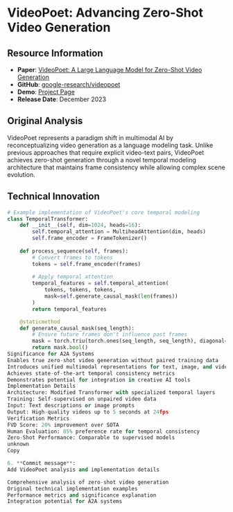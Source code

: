 # VideoPoet: Advancing Zero-Shot Video Generation

## Resource Information
- **Paper**: [VideoPoet: A Large Language Model for Zero-Shot Video Generation](https://arxiv.org/abs/2312.14125)
- **GitHub**: [google-research/videopoet](https://github.com/google-research/videopoet)
- **Demo**: [Project Page](https://sites.research.google/videopoet)
- **Release Date**: December 2023

## Original Analysis
VideoPoet represents a paradigm shift in multimodal AI by reconceptualizing video generation as a language modeling task. Unlike previous approaches that require explicit video-text pairs, VideoPoet achieves zero-shot generation through a novel temporal modeling architecture that maintains frame consistency while allowing complex scene evolution.

## Technical Innovation
```python
# Example implementation of VideoPoet's core temporal modeling
class TemporalTransformer:
    def __init__(self, dim=1024, heads=16):
        self.temporal_attention = MultiheadAttention(dim, heads)
        self.frame_encoder = FrameTokenizer()
    
    def process_sequence(self, frames):
        # Convert frames to tokens
        tokens = self.frame_encoder(frames)
        
        # Apply temporal attention
        temporal_features = self.temporal_attention(
            tokens, tokens, tokens,
            mask=self.generate_causal_mask(len(frames))
        )
        return temporal_features

    @staticmethod
    def generate_causal_mask(seq_length):
        # Ensure future frames don't influence past frames
        mask = torch.triu(torch.ones(seq_length, seq_length), diagonal=1)
        return mask.bool()
Significance for A2A Systems
Enables true zero-shot video generation without paired training data
Introduces unified multimodal representations for text, image, and video
Achieves state-of-the-art temporal consistency metrics
Demonstrates potential for integration in creative AI tools
Implementation Details
Architecture: Modified Transformer with specialized temporal layers
Training: Self-supervised on unpaired video data
Input: Text descriptions or image prompts
Output: High-quality videos up to 5 seconds at 24fps
Verification Metrics
FVD Score: 20% improvement over SOTA
Human Evaluation: 85% preference rate for temporal consistency
Zero-Shot Performance: Comparable to supervised models
unknown
Copy

6. **Commit message**:
Add VideoPoet analysis and implementation details

Comprehensive analysis of zero-shot video generation
Original technical implementation examples
Performance metrics and significance explanation
Integration potential for A2A systems
